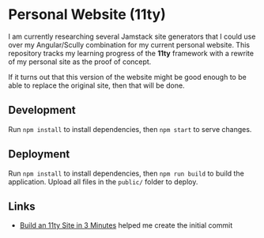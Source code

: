 # Personal Website (11ty)

I am currently researching several Jamstack site generators that I could use over my Angular/Scully combination for my
current personal website. This repository tracks my learning progress of the **11ty** framework with a rewrite of my
personal site as the proof of concept.

If it turns out that this version of the website might be good enough to be able to replace the original site, then that
will be done.

## Development

Run `npm install` to install dependencies, then `npm start` to serve changes.

## Deployment

Run `npm install` to install dependencies, then `npm run build` to build the application. Upload all files in
the `public/` folder to deploy.

## Links

- [Build an 11ty Site in 3 Minutes](https://www.youtube.com/watch?v=BKdQEXqfFA0) helped me create the initial commit